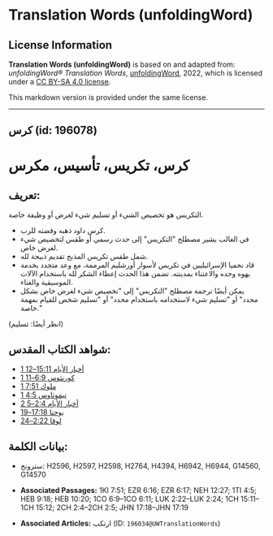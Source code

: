 # Translation Words (unfoldingWord)

## License Information

**Translation Words (unfoldingWord)** is based on and adapted from: _unfoldingWord® Translation Words_, [unfoldingWord](https://unfoldingword.org/utw), 2022, which is licensed under a [CC BY-SA 4.0 license](https://creativecommons.org/licenses/by-sa/4.0/legalcode.en).

This markdown version is provided under the same license.



--------------------------------

## كرس (id: 196078)

كرس، تكريس، تأسيس، مكرس
=======================

تعريف:
------

التكريس هو تخصيص الشيء أو تسليم شيء لغرض أو وظيفة خاصة.

* كرس داود ذهبه وفضته للرب.
* في الغالب يشير مصطلح "التكريس" إلى حدث رسمي أو طقس لتخصيص شيء لغرض خاص.
* شمل طقس تكريس المذبح تقديم ذبيحة لله.
* قاد نحميا الإسرائيليين في تكريس لأسوار أورشليم المرممة، مع وعد متجدد بخدمة يهوه وحده والاعتناء بمدينته. تضمن هذا الحدث إعطاء الشكر لله باستخدام الآلات الموسيقية والغناء.
* يمكن أيضًا ترجمة مصطلح "التكريس" إلى "تخصيص شيء لغرض خاص بشكل محدد" أو "تسليم شيء لاستخدامه باستخدام محدد" أو "تسليم شخص للقيام بمهمة خاصة."

(انظر أيضًا: تسليم)

شواهد الكتاب المقدس:
--------------------

* [1 أخبار الأيام 15:11–12](https://ref.ly/1Chr15:11-1Chr15:12)
* [1 كورنثوس 6:9–11](https://ref.ly/1Cor6:9-1Cor6:11)
* [1 ملوك 7:51](https://ref.ly/1Kgs7:51)
* [1 تيموثاوس 4:5](https://ref.ly/1Tim4:5)
* [2 أخبار الأيام 2:4–5](https://ref.ly/2Chr2:4-2Chr2:5)
* [يوحنا 17:18–19](https://ref.ly/John17:18-John17:19)
* [لوقا 2:22–24](https://ref.ly/Luke2:22-Luke2:24)

بيانات الكلمة:
--------------

* سترونج: H2596, H2597, H2598, H2764, H4394, H6942, H6944, G14560, G14570

* **Associated Passages:** 1KI 7:51; EZR 6:16; EZR 6:17; NEH 12:27; 1TI 4:5; HEB 9:18; HEB 10:20; 1CO 6:9–1CO 6:11; LUK 2:22–LUK 2:24; 1CH 15:11–1CH 15:12; 2CH 2:4–2CH 2:5; JHN 17:18–JHN 17:19
* **Associated Articles:** ارتكب (ID: `196034@UWTranslationWords`)

